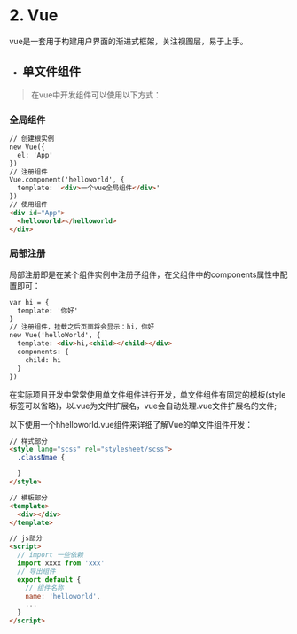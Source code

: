 # 2. Vue

vue是一套用于构建用户界面的渐进式框架，关注视图层，易于上手。

* ## 单文件组件

>在vue中开发组件可以使用以下方式：

### 全局组件
```html
// 创建根实例
new Vue({
  el: 'App'
})
// 注册组件
Vue.component('helloworld', {
  template: '<div>一个vue全局组件</div>'
})
// 使用组件
<div id="App">
  <helloworld></helloworld>
</div>
```

### 局部注册

局部注册即是在某个组件实例中注册子组件，在父组件中的components属性中配置即可：
```html
var hi = {
  template: '你好'
}
// 注册组件，挂载之后页面将会显示：hi，你好
new Vue('helloWorld', {
  template: <div>hi,<child></child></div>
  components: {
    child: hi
  }
})
```

在实际项目开发中常常使用单文件组件进行开发，单文件组件有固定的模板(style标签可以省略)，以.vue为文件扩展名，vue会自动处理.vue文件扩展名的文件;

以下使用一个hhelloworld.vue组件来详细了解Vue的单文件组件开发：
```html
// 样式部分
<style lang="scss" rel="stylesheet/scss">
  .classNmae {

  }
</style>

// 模板部分
<template>
  <div></div>
</template>

// js部分
<script>
  // import 一些依赖
  import xxxx from 'xxx'
  // 导出组件
  export default {
    // 组件名称
    name: 'helloworld',
    ...
  }
</script>
```
